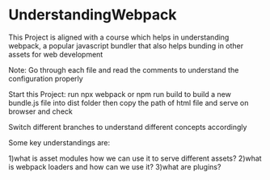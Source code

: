 # UnderstandingWebpack
This Project is aligned with a course which helps in understanding webpack, a popular javascript bundler that also helps bunding in other assets for web development

Note: Go through each file and read the comments to understand the configuration properly

Start this Project: run npx webpack or npm run build to build a new bundle.js file into dist folder then copy the path of html file and serve on browser and check

Switch different branches to understand different concepts accordingly


Some key understandings are:

1)what is asset modules how we can use it to serve different assets?
2)what is webpack loaders and how can we use it?
3)what are plugins?
